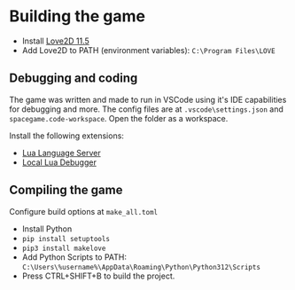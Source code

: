 # Building the game

* Install [Love2D 11.5](https://github.com/love2d/love/releases/download/11.5/love-11.5-win64.exe)
* Add Love2D to PATH (environment variables): ``C:\Program Files\LOVE``

## Debugging and coding
The game was written and made to run in VSCode using it's IDE capabilities for debugging and more. The config files are at ``.vscode\settings.json`` and ``spacegame.code-workspace``. Open the folder as a workspace.

Install the following extensions:
* [Lua Language Server](https://marketplace.visualstudio.com/items?itemName=sumneko.lua)
* [Local Lua Debugger](https://marketplace.visualstudio.com/items?itemName=tomblind.local-lua-debugger-vscode)

## Compiling the game
Configure build options at ``make_all.toml``
* Install Python
* ``pip install setuptools``
* ``pip3 install makelove``
* Add Python Scripts to PATH: ``C:\Users\%username%\AppData\Roaming\Python\Python312\Scripts``
* Press CTRL+SHIFT+B to build the project.


